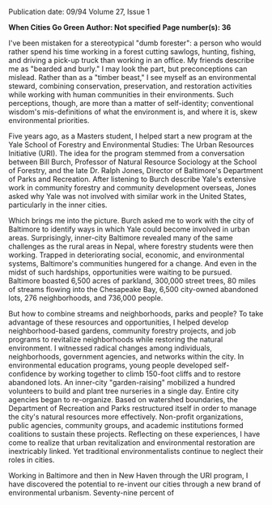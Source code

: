 Publication date: 09/94
Volume 27, Issue 1

**When Cities Go Green**
**Author:  Not specified**
**Page number(s): 36**

I've been mistaken for a stereotypical "dumb forester": a person who would rather spend his time working in a forest cutting sawlogs, hunting, fishing, and driving a pick-up truck than working in an office. My friends describe me as "bearded and burly." I may look the part, but preconceptions can mislead. Rather than as a "timber beast," I see myself as an environmental steward, combining conservation, preservation, and restoration activities while working with human communities in their environments. Such perceptions, though, are more than a matter of self-identity; conventional wisdom's mis-definitions of what the environment is, and where it is, skew environmental priorities.

Five years ago, as a Masters student, I helped start a new program at the Yale School of Forestry and Environmental Studies: The Urban Resources Initiative (URI). The idea for the program stemmed from a conversation between Bill Burch, Professor of Natural Resource Sociology at the School of Forestry, and the late Dr. Ralph Jones, Director of Baltimore's Department of Parks and Recreation. After listening to Burch describe Yale's extensive work in community forestry and community development overseas, Jones asked why Yale was not involved with similar work in the United States, particularly in the inner cities.

Which brings me into the picture. Burch asked me to work with the city of Baltimore to identify ways in which Yale could become involved in urban areas. Surprisingly, inner-city Baltimore revealed many of the same challenges as the rural areas in Nepal, where forestry students were then working. Trapped in deteriorating social, economic, and environmental systems, Baltimore's communities hungered for a change. And even in the midst of such hardships, opportunities were waiting to be pursued. Baltimore boasted 6,500 acres of parkland, 300,000 street trees, 80 miles of streams flowing into the Chesapeake Bay, 6,500 city-owned abandoned lots, 276 neighborhoods, and 736,000 people.

But how to combine streams and neighborhoods, parks and people? To take advantage of these resources and opportunities, I helped develop neighborhood-based gardens, community forestry projects, and job programs to revitalize neighborhoods while restoring the natural environment. I witnessed radical changes among individuals, neighborhoods, government agencies, and networks within the city. In environmental education programs, young people developed self-confidence by working together to climb 150-foot cliffs and to restore abandoned lots. An inner-city "garden-raising" mobilized a hundred volunteers to build and plant tree nurseries in a single day. Entire city agencies began to re-organize. Based on watershed boundaries, the Department of Recreation and Parks restructured itself in order to manage the city's natural resources more effectively. Non-profit organizations, public agencies, community groups, and academic institutions formed coalitions to sustain these projects. Reflecting on these experiences, I have come to realize that urban revitalization and environmental restoration are inextricably linked. Yet traditional environmentalists continue to neglect their roles in cities.

Working in Baltimore and then in New Haven through the URI program, I have discovered the potential to re-invent our cities through a new brand of environmental urbanism. Seventy-nine percent of